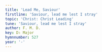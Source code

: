 ```yaml
---
title: 'Lead Me, Saviour'
firstline: 'Saviour, lead me lest I stray'
topic: 'Christ: Christ Leading'
tune: 'Saviour, lead me lest I stray'
author: F. M. D.
key: D♭ Major
hymnnumber: 527
year: '-'
---
```

